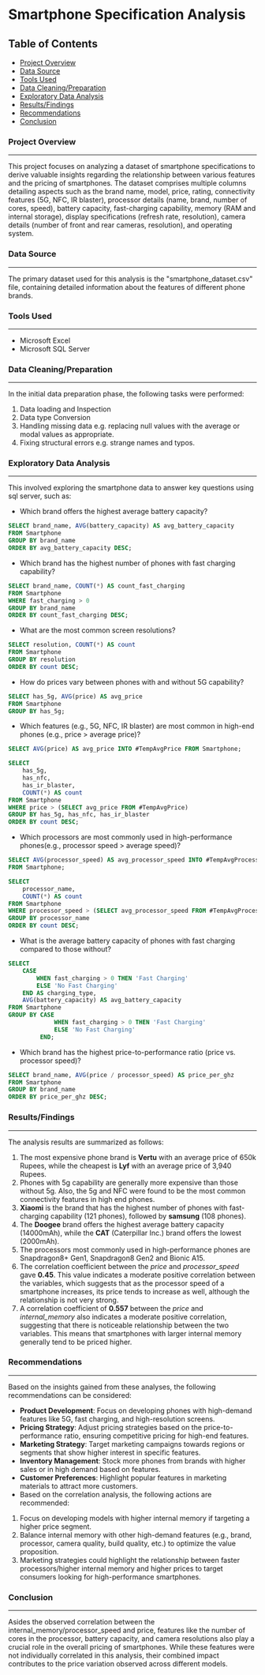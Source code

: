   # Smartphone Specification Analysis

  ## Table of Contents

  - [Project Overview](#project-overview)
  - [Data Source](#data-source)
  - [Tools Used](#tools-used)
  - [Data Cleaning/Preparation](#data-cleaning-preparation)
  - [Exploratory Data Analysis](#exploratory-data-analysis)
  - [Results/Findings](#results/findings)
  - [Recommendations](#recommendations)
  - [Conclusion](#conclusion)

  ### Project Overview
  ---
 
This project focuses on analyzing a dataset of smartphone specifications to derive valuable insights regarding the relationship between various features and the pricing of smartphones. The dataset comprises multiple columns detailing aspects such as the brand name, model, price, rating, connectivity features (5G, NFC, IR blaster), processor details (name, brand, number of cores, speed), battery capacity, fast-charging capability, memory (RAM and internal storage), display specifications (refresh rate, resolution), camera details (number of front and rear cameras, resolution), and operating system.

### Data Source
---

The primary dataset used for this analysis is the "smartphone_dataset.csv" file, containing detailed information about the features of different phone brands.

### Tools Used
---

- Microsoft Excel
- Microsoft SQL Server


### Data Cleaning/Preparation
---

In the initial data preparation phase, the following tasks were performed:
1. Data loading and Inspection
2. Data type Conversion
3. Handling missing data e.g. replacing null values with the average or modal values as appropriate.
4. Fixing structural errors e.g. strange names and typos.


### Exploratory Data Analysis
---

This involved exploring the smartphone data to answer key questions using sql server, such as:

- Which brand offers the highest average battery capacity?

```sql
SELECT brand_name, AVG(battery_capacity) AS avg_battery_capacity
FROM Smartphone
GROUP BY brand_name
ORDER BY avg_battery_capacity DESC;
```
  
- Which brand has the highest number of phones with fast charging capability?

```sql
SELECT brand_name, COUNT(*) AS count_fast_charging
FROM Smartphone
WHERE fast_charging > 0
GROUP BY brand_name
ORDER BY count_fast_charging DESC;
```

- What are the most common screen resolutions?

```sql
SELECT resolution, COUNT(*) AS count
FROM Smartphone
GROUP BY resolution
ORDER BY count DESC;
```

- How do prices vary between phones with and without 5G capability?

```sql
SELECT has_5g, AVG(price) AS avg_price
FROM Smartphone
GROUP BY has_5g;
```

- Which features (e.g., 5G, NFC, IR blaster) are most common in high-end phones (e.g., price > average price)?

```sql
SELECT AVG(price) AS avg_price INTO #TempAvgPrice FROM Smartphone;

SELECT 
    has_5g,
    has_nfc,
    has_ir_blaster,
    COUNT(*) AS count
FROM Smartphone
WHERE price > (SELECT avg_price FROM #TempAvgPrice)
GROUP BY has_5g, has_nfc, has_ir_blaster
ORDER BY count DESC;
```

- Which processors are most commonly used in high-performance phones(e.g., processor speed > average speed)?

```sql
SELECT AVG(processor_speed) AS avg_processor_speed INTO #TempAvgProcessorSpeed 
FROM Smartphone;

SELECT 
    processor_name,
    COUNT(*) AS count
FROM Smartphone
WHERE processor_speed > (SELECT avg_processor_speed FROM #TempAvgProcessorSpeed)
GROUP BY processor_name
ORDER BY count DESC;
```

- What is the average battery capacity of phones with fast charging compared to those without?

```sql
SELECT 
    CASE 
        WHEN fast_charging > 0 THEN 'Fast Charging'
        ELSE 'No Fast Charging'
    END AS charging_type,
    AVG(battery_capacity) AS avg_battery_capacity
FROM Smartphone
GROUP BY CASE 
             WHEN fast_charging > 0 THEN 'Fast Charging'
             ELSE 'No Fast Charging'
         END;
```

- Which brand has the highest price-to-performance ratio (price vs. processor speed)?

```sql
SELECT brand_name, AVG(price / processor_speed) AS price_per_ghz
FROM Smartphone
GROUP BY brand_name
ORDER BY price_per_ghz DESC;
```

### Results/Findings
---

The analysis results are summarized as follows:
1. The most expensive phone brand is **Vertu** with an average price of 650k Rupees, while the cheapest is **Lyf** with an average price of 3,940 Rupees.
2. Phones with 5g capability are generally more expensive than those without 5g. Also, the 5g and NFC were found to be the most common connectivity features in high end phones.
3. **Xiaomi** is the brand that has the highest number of phones with fast-charging capability (121 phones), followed by **samsung** (108 phones).
4. The **Doogee** brand offers the highest average battery capacity (14000mAh), while the **CAT** (Caterpillar Inc.) brand offers the lowest (2000mAh).
5. The processors most commonly used in high-performance phones are Snapdragon8+ Gen1, Snapdragon8 Gen2 and Bionic A15.
6. The correlation coefficient between the *price* and *processor_speed* gave **0.45**. This value indicates a moderate positive correlation between the variables, which suggests that as the processor speed of a smartphone increases, its price tends to increase as well, although the relationship is not very strong.
7. A correlation coefficient of **0.557** between the *price* and *internal_memory* also indicates a moderate positive correlation, suggesting that there is noticeable relationship between the two variables. This means that smartphones with larger internal memory generally tend to be priced higher.

### Recommendations
---

Based on the insights gained from these analyses, the following recommendations can be considered:
- **Product Development**: Focus on developing phones with high-demand features like 5G, fast charging, and high-resolution screens.
- **Pricing Strategy**: Adjust pricing strategies based on the price-to-performance ratio, ensuring competitive pricing for high-end features.
- **Marketing Strategy**: Target marketing campaigns towards regions or segments that show higher interest in specific features.
- **Inventory Management**: Stock more phones from brands with higher sales or in high demand based on features.
- **Customer Preferences**: Highlight popular features in marketing materials to attract more customers.
- Based on the correlation analysis, the following actions are recommended:
 1. Focus on developing models with higher internal memory if targeting a higher price segment.
 2. Balance internal memory with other high-demand features (e.g., brand, processor, camera quality, build quality, etc.) to optimize the value proposition.
 3. Marketing strategies could highlight the relationship between faster processors/higher internal memory and higher prices to target consumers looking for high-performance smartphones.

### Conclusion
---

Asides the observed correlation between the internal_memory/processor_speed and price, features like the number of cores in the processor, battery capacity, and camera resolutions also play a crucial role in the overall pricing of smartphones. While these features were not individually correlated in this analysis, their combined impact contributes to the price variation observed across different models.
